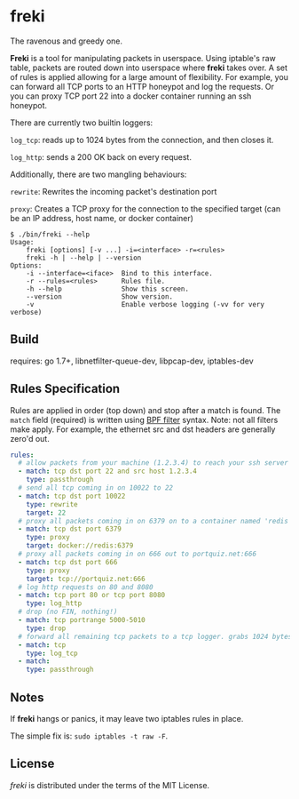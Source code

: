 freki
=====

The ravenous and greedy one.

**Freki** is a tool for manipulating packets in userspace. Using iptable's raw table, packets are routed down into userspace where **freki** takes over. A set of rules is applied allowing for a large amount of flexibility. For example, you can forward all TCP ports to an HTTP honeypot and log the requests. Or you can proxy TCP port 22 into a docker container running an ssh honeypot.

There are currently two builtin loggers:

`log_tcp`: reads up to 1024 bytes from the connection, and then closes it.

`log_http`: sends a 200 OK back on every request.

Additionally, there are two mangling behaviours:

`rewrite`: Rewrites the incoming packet's destination port

`proxy`: Creates a TCP proxy for the connection to the specified target (can be an IP address, host name, or docker container)

```
$ ./bin/freki --help
Usage:
    freki [options] [-v ...] -i=<interface> -r=<rules>
    freki -h | --help | --version
Options:
    -i --interface=<iface>  Bind to this interface.
    -r --rules=<rules>      Rules file.
    -h --help               Show this screen.
    --version               Show version.
    -v                      Enable verbose logging (-vv for very verbose)
```

Build
-----

requires: go 1.7+, libnetfilter-queue-dev, libpcap-dev, iptables-dev


Rules Specification
-------------------

Rules are applied in order (top down) and stop after a match is found. The `match` field (required) is written using [BPF filter](https://biot.com/capstats/bpf.html) syntax. Note: not all filters make apply. For example, the ethernet src and dst headers are generally zero'd out.

```yaml
rules:
  # allow packets from your machine (1.2.3.4) to reach your ssh server
  - match: tcp dst port 22 and src host 1.2.3.4
    type: passthrough
  # send all tcp coming in on 10022 to 22
  - match: tcp dst port 10022
    type: rewrite
    target: 22
  # proxy all packets coming in on 6379 on to a container named 'redis' (must exist at the time freki starts)
  - match: tcp dst port 6379
    type: proxy
    target: docker://redis:6379
  # proxy all packets coming in on 666 out to portquiz.net:666
  - match: tcp dst port 666
    type: proxy
    target: tcp://portquiz.net:666
  # log http requests on 80 and 8080
  - match: tcp port 80 or tcp port 8080
    type: log_http
  # drop (no FIN, nothing!)
  - match: tcp portrange 5000-5010
    type: drop
  # forward all remaining tcp packets to a tcp logger. grabs 1024 bytes and then closes.
  - match: tcp
    type: log_tcp
  - match:
    type: passthrough
```

Notes
-----

If **freki** hangs or panics, it may leave two iptables rules in place.

The simple fix is: `sudo iptables -t raw -F`.

License
-------
_freki_ is distributed under the terms of the MIT License.
